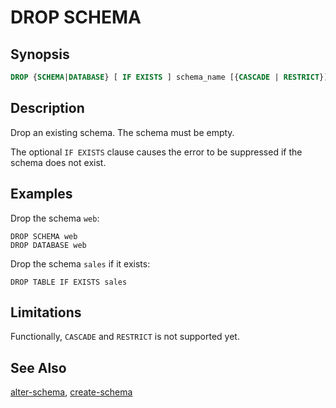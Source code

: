 DROP SCHEMA
===========

Synopsis
--------

``` sql
DROP {SCHEMA|DATABASE} [ IF EXISTS ] schema_name [{CASCADE | RESTRICT}]
```

Description
-----------

Drop an existing schema. The schema must be empty.

The optional `IF EXISTS` clause causes the error to be suppressed if the schema does not exist.

Examples
--------

Drop the schema `web`:

    DROP SCHEMA web
    DROP DATABASE web

Drop the schema `sales` if it exists:

    DROP TABLE IF EXISTS sales

Limitations
-----------

Functionally, `CASCADE` and `RESTRICT` is not supported yet.

See Also
--------

[alter-schema](./alter-schema.html), [create-schema](./create-schema.html)